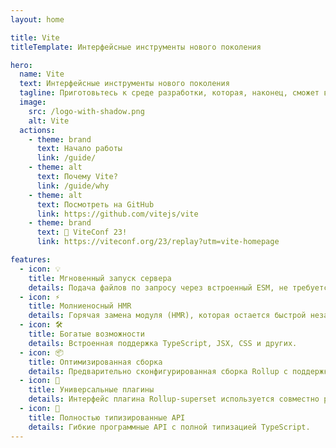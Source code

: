 ```yaml
---
layout: home

title: Vite
titleTemplate: Интерфейсные инструменты нового поколения

hero:
  name: Vite
  text: Интерфейсные инструменты нового поколения
  tagline: Приготовьтесь к среде разработки, которая, наконец, сможет вас догнать.
  image:
    src: /logo-with-shadow.png
    alt: Vite
  actions:
    - theme: brand
      text: Начало работы
      link: /guide/
    - theme: alt
      text: Почему Vite?
      link: /guide/why
    - theme: alt
      text: Посмотреть на GitHub
      link: https://github.com/vitejs/vite
    - theme: brand
      text: 🎉 ViteConf 23!
      link: https://viteconf.org/23/replay?utm=vite-homepage

features:
  - icon: 💡
    title: Мгновенный запуск сервера
    details: Подача файлов по запросу через встроенный ESM, не требуется связывание!
  - icon: ⚡️
    title: Молниеносный HMR
    details: Горячая замена модуля (HMR), которая остается быстрой независимо от размера приложения.
  - icon: 🛠️
    title: Богатые возможности
    details: Встроенная поддержка TypeScript, JSX, CSS и других.
  - icon: 📦
    title: Оптимизированная сборка
    details: Предварительно сконфигурированная сборка Rollup с поддержкой многостраничного режима и режима библиотеки.
  - icon: 🔩
    title: Универсальные плагины
    details: Интерфейс плагина Rollup-superset используется совместно разработчиком и билдом.
  - icon: 🔑
    title: Полностью типизированные API
    details: Гибкие программные API с полной типизацией TypeScript.
---
```


